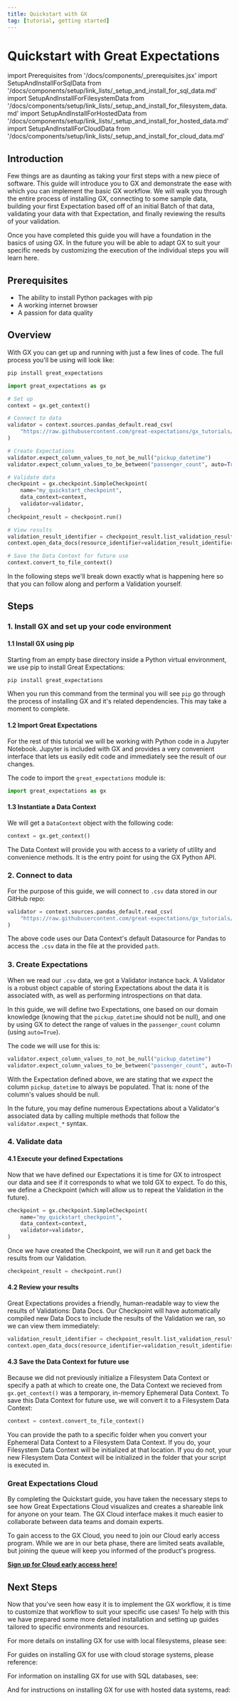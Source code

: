 ```yaml
---
title: Quickstart with GX
tag: [tutorial, getting started]
---
```

# Quickstart with Great Expectations

import Prerequisites from '/docs/components/_prerequisites.jsx'
import SetupAndInstallForSqlData from '/docs/components/setup/link_lists/_setup_and_install_for_sql_data.md'
import SetupAndInstallForFilesystemData from '/docs/components/setup/link_lists/_setup_and_install_for_filesystem_data.md'
import SetupAndInstallForHostedData from '/docs/components/setup/link_lists/_setup_and_install_for_hosted_data.md'
import SetupAndInstallForCloudData from '/docs/components/setup/link_lists/_setup_and_install_for_cloud_data.md'

## Introduction

Few things are as daunting as taking your first steps with a new piece of software.  This guide will introduce you to GX and demonstrate the ease with which you can implement the basic GX workflow. We will walk you through the entire process of installing GX, connecting to some sample data, building your first Expectation based off of an initial Batch of that data, validating your data with that Expectation, and finally reviewing the results of your validation.

Once you have completed this guide you will have a foundation in the basics of using GX.  In the future you will be able to adapt GX to suit your specific needs by customizing the execution of the individual steps you will learn here.

## Prerequisites

<Prerequisites requirePython = {true} requireInstallation = {false} requireDataContext = {false} requireSourceData = {null} requireDatasource = {false} requireExpectationSuite = {false}>

- The ability to install Python packages with pip
- A working internet browser
- A passion for data quality

</Prerequisites> 

## Overview

With GX you can get up and running with just a few lines of code.  The full process you'll be using will look like:

```bash title="Terminal input"
pip install great_expectations
```

```python title="Python code"
import great_expectations as gx

# Set up
context = gx.get_context()

# Connect to data
validator = context.sources.pandas_default.read_csv(
    "https://raw.githubusercontent.com/great-expectations/gx_tutorials/main/data/yellow_tripdata_sample_2019-01.csv"
)

# Create Expectations
validator.expect_column_values_to_not_be_null("pickup_datetime")
validator.expect_column_values_to_be_between("passenger_count", auto=True)

# Validate data
checkpoint = gx.checkpoint.SimpleCheckpoint( 
    name="my_quickstart_checkpoint",
    data_context=context,
    validator=validator,
)
checkpoint_result = checkpoint.run()

# View results
validation_result_identifier = checkpoint_result.list_validation_result_identifiers()[0]
context.open_data_docs(resource_identifier=validation_result_identifier)

# Save the Data Context for future use
context.convert_to_file_context()
```

In the following steps we'll break down exactly what is happening here so that you can follow along and perform a Validation yourself.


## Steps

### 1. Install GX and set up your code environment

#### 1.1 Install GX using pip

Starting from an empty base directory inside a Python virtual environment, we use pip to install Great Expectations:

```bash title="Terminal input"
pip install great_expectations
```

When you run this command from the terminal you will see `pip` go through the process of installing GX and it's related dependencies.  This may take a moment to complete.

#### 1.2 Import Great Expectations

For the rest of this tutorial we will be working with Python code in a Jupyter Notebook. Jupyter is included with GX and provides a very convenient interface that lets us easily edit code and immediately see the result of our changes.

The code to import the `great_expectations` module is:

```python title="Python code"
import great_expectations as gx
```

#### 1.3 Instantiate a Data Context

We will get a `DataContext` object with the following code:

```python title="Python code"
context = gx.get_context()
```

The Data Context will provide you with access to a variety of utility and convenience methods.  It is the entry point for using the GX Python API.

### 2. Connect to data

For the purpose of this guide, we will connect to `.csv` data stored in our GitHub repo:

```python title="Python code"
validator = context.sources.pandas_default.read_csv(
    "https://raw.githubusercontent.com/great-expectations/gx_tutorials/main/data/yellow_tripdata_sample_2019-01.csv"
)
```

The above code uses our Data Context's default Datasource for Pandas to access the `.csv` data in the file at the provided `path`.

### 3. Create Expectations

When we read our `.csv` data, we got a Validator instance back.  A Validator is a robust object capable of storing Expectations about the data it is associated with, as well as performing introspections on that data.  

In this guide, we will define two Expectations, one based on our domain knowledge (knowing that the `pickup_datetime` should not be null), and one by using GX to detect the range of values in the `passenger_count` column (using `auto=True`).

The code we will use for this is:

```python title="Python code"
validator.expect_column_values_to_not_be_null("pickup_datetime")
validator.expect_column_values_to_be_between("passenger_count", auto=True)
```

With the Expectation defined above, we are stating that we _expect_ the column `pickup_datetime` to always be populated.  That is: none of the column's values should be null.

In the future, you may define numerous Expectations about a Validator's associated data by calling multiple methods that follow the `validator.expect_*` syntax.


### 4. Validate data

#### 4.1 Execute your defined Expectations

Now that we have defined our Expectations it is time for GX to introspect our data and see if it corresponds to what we told GX to expect.  To do this, we define a Checkpoint (which will allow us to repeat the Validation in the future).

```python title="Python code"
checkpoint = gx.checkpoint.SimpleCheckpoint( 
    name="my_quickstart_checkpoint",
    data_context=context,
    validator=validator,
)
```
Once we have created the Checkpoint, we will run it and get back the results from our Validation.

```python title="Python code"
checkpoint_result = checkpoint.run()
```

#### 4.2 Review your results

Great Expectations provides a friendly, human-readable way to view the results of Validations: Data Docs.  Our Checkpoint will have automatically compiled new Data Docs to include the results of the Validation we ran, so we can view them immediately:

```python title="Python code"
validation_result_identifier = checkpoint_result.list_validation_result_identifiers()[0]
context.open_data_docs(resource_identifier=validation_result_identifier)
```

#### 4.3 Save the Data Context for future use
Because we did not previously initialize a Filesystem Data Context or specify a path at which to create one, the Data Context we recieved from `gx.get_context()` was a temporary, in-memory Ephemeral Data Context.  To save this Data Context for future use, we will convert it to a Filesystem Data Context:

```python title="Python code"
context = context.convert_to_file_context()
```

You can provide the path to a specific folder when you convert your Ephemeral Data Context to a Filesystem Data Context.  If you do, your Filesystem Data Context will be initialized at that location.  If you do not, your new Filesystem Data Context will be initialized in the folder that your script is executed in.

### Great Expectations Cloud

By completing the Quickstart guide, you have taken the necessary steps to see how Great Expectations Cloud visualizes and creates a shareable link for anyone on your team. The GX Cloud interface makes it much easier to collaborate between data teams and domain experts.

To gain access to the GX Cloud, you need to join our Cloud early access program. While we are in our beta phase, there are limited seats available, but joining the queue will keep you informed of the product's progress.

**[Sign up for Cloud early access here!](https://greatexpectations.io/cloud)**

## Next Steps 

Now that you've seen how easy it is to implement the GX workflow, it is time to customize that workflow to suit your specific use cases! To help with this we have prepared some more detailed installation and setting up guides tailored to specific environments and resources.

For more details on installing GX for use with local filesystems, please see:

<SetupAndInstallForFilesystemData />

For guides on installing GX for use with cloud storage systems, please reference:

<SetupAndInstallForCloudData />

For information on installing GX for use with SQL databases, see:

<SetupAndInstallForSqlData />

And for instructions on installing GX for use with hosted data systems, read:

<SetupAndInstallForHostedData />
